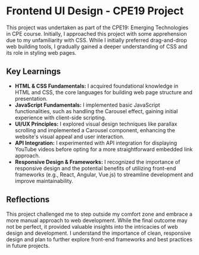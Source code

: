 # Frontend UI Design - CPE19 Project

This project was undertaken as part of the CPE19: Emerging Technologies in CPE course. Initially, I approached this project with some apprehension due to my unfamiliarity with CSS. While I initially preferred drag-and-drop web building tools, I gradually gained a deeper understanding of CSS and its role in styling web pages. 

## Key Learnings

* **HTML & CSS Fundamentals:** I acquired foundational knowledge in HTML and CSS, the core languages for building web page structure and presentation.
* **JavaScript Fundamentals:** I implemented basic JavaScript functionalities, such as handling the Carousel effect, gaining initial experience with client-side scripting.
* **UI/UX Principles:** I explored visual design techniques like parallax scrolling and implemented a Carousel component, enhancing the website's visual appeal and user interaction.
* **API Integration:** I experimented with API integration for displaying YouTube videos before opting for a more straightforward embedded link approach.
* **Responsive Design & Frameworks:** I recognized the importance of responsive design and the potential benefits of utilizing front-end frameworks (e.g., React, Angular, Vue.js) to streamline development and improve maintainability.

## Reflections

This project challenged me to step outside my comfort zone and embrace a more manual approach to web development. While the final outcome may not be perfect, it provided valuable insights into the intricacies of web design and development. I understand the importance of clean, responsive design and plan to further explore front-end frameworks and best practices in future projects.

